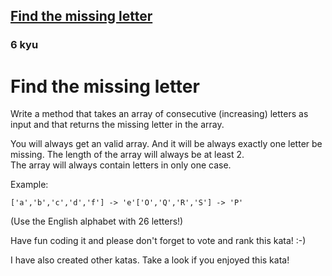 <h2><a href=https://www.codewars.com/kata/5839edaa6754d6fec10000a2/train/csharp target="_blank">Find the missing letter</a></h2><h3>6 kyu</h3><h1 id="find-the-missing-letter">Find the missing letter</h1><p>Write a method that takes an array of consecutive (increasing) letters as input and that returns the missing letter in the array.</p><p>You will always get an valid array. And it will be always exactly one letter be missing. The length of the array will always be at least 2.<br>The array will always contain letters in only one case.</p><p>Example:</p><pre><code>['a','b','c','d','f'] -&gt; 'e'['O','Q','R','S'] -&gt; 'P'</code></pre><p>(Use the English alphabet with 26 letters!)</p><p>Have fun coding it and please don't forget to vote and rank this kata! :-) </p><p>I have also created other katas. Take a look if you enjoyed this kata!</p>